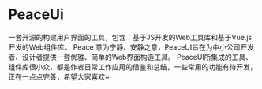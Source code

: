 # PeaceUi
一套开源的构建用户界面的工具，包含：基于JS开发的Web工具库和基于Vue.js开发的Web组件库。
Peace 意为宁静、安静之意，PeaceUI旨在为中小公司开发者、设计者提供一套优雅、简单的Web界面构造工具。
PeaceUI所集成的工具、组件库很小众，都是作者日常工作应用的借鉴和总结，一些常用的功能有待开发，正在一点点完善，希望大家喜欢~

